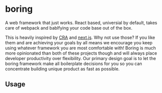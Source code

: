 # boring

A web framework that just works.  React based, universial by default, takes care of webpack and bablfying your code base out of the box.

This is heavily inspired by [CRA](https://github.com/facebook/create-react-app) and [next.js](https://github.com/zeit/next.js/). Why not use those? If you like them and are achieving your goals by all means we encourage you keep using whatever framework you are most comfortable with! Boring is much more opinionated than both of these projects though and will always place developer productivity over flexibility.  Our primary design goal is to let the boring framework make all boilerplate decisions for you so you can concentrate building unique product as fast as possible.

## Usage